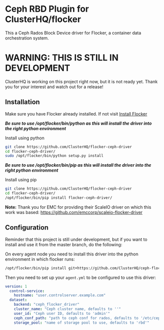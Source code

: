 # Ceph RBD Plugin for ClusterHQ/flocker

This a Ceph Rados Block Device driver for Flocker, a container data orchestration system.

# WARNING: THIS IS STILL IN DEVELOPMENT

ClusterHQ is working on this project right now, but it is not ready yet.
Thank you for your interest and watch out for a release!

## Installation

Make sure you have Flocker already installed. If not visit  [Install Flocker](https://docs.clusterhq.com/en/latest/using/installing/index.html)

**_Be sure to use /opt/flocker/bin/python as this will install the driver into the right python environment_**

Install using python
```bash
git clone https://github.com/ClusterHQ/flocker-ceph-driver
cd flocker-ceph-driver/
sudo /opt/flocker/bin/python setup.py install
```

**_Be sure to use /opt/flocker/bin/pip as this will install the driver into the right python environment_**

Install using pip
```bash
git clone https://github.com/ClusterHQ/flocker-ceph-driver
cd flocker-ceph-driver/
/opt/flocker/bin/pip install flocker-ceph-driver/
```

**Note:** Thank you for EMC for providing their ScaleIO driver on which this work was based: https://github.com/emccorp/scaleio-flocker-driver

## Configuration

Reminder that this project is still under development, but if you want to
install and use it from the master branch, do the following:

On every agent node you need to install this driver into the python environment
in which flocker runs:

```bash
/opt/flocker/bin/pip install git+https://github.com/ClusterHQ/ceph-flocker-driver.git@master
```

Then you need to set up your `agent.yml` to be configured to use this driver:


```yaml
version: 1
  control-service:
    hostname: "user.controlserver.example.com"
  dataset:
    backend: "ceph_flocker_driver"
    cluster_name: "Ceph cluster name, defaults to ''"
    user_id: "Ceph user ID, defaults to 'admin'"
    ceph_conf_path: "path to ceph conf for rados, defaults to '/etc/ceph/ceph.conf'"
    storage_pool: "name of storage pool to use, defaults to 'rbd'"
```
